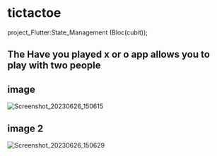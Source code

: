 # tictactoe

project_Flutter:State_Management (Bloc(cubit));

## The Have you played x or o app allows you to play with two people


## image 


![Screenshot_20230626_150615](https://github.com/IbrahimKhaled77/tic_tac_toe/assets/116188398/2e5c8147-5c4b-4b7a-a66a-ef9ee3872129)

## image 2

![Screenshot_20230626_150629](https://github.com/IbrahimKhaled77/tic_tac_toe/assets/116188398/71801c3b-524f-4c97-9829-92b0bbdb9061)
